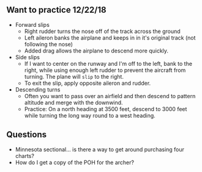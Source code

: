 ## Want to practice 12/22/18

* Forward slips
    * Right rudder turns the nose off of the track across the ground
    * Left aileron banks the airplane and keeps in in it's original track (not following the nose)
    * Added drag allows the airplane to descend more quickly.
* Side slips
    * If I want to center on the runway and I'm off to the left, bank to the right, while using enough left rudder to prevent the aircraft from turning.  The plane will `slip` to the right.  
    * To exit the slip, apply opposite aileron and rudder.
* Descending turns
    * Often you want to pass over an airfield and then descend to pattern altitude and merge with the downwind.
    * Practice: On a north heading at 3500 feet, descend to 3000 feet while turning the long way round to a west heading.


## Questions

* Minnesota sectional... is there a way to get around purchasing four charts?
* How do I get a copy of the POH for the archer?
